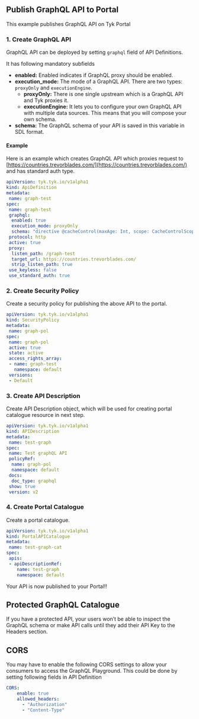 ## Publish GraphQL API to Portal

This example publishes GraphQL API on Tyk Portal

### 1. Create GraphQL API
GraphQL API can be deployed by setting `graphql` field of API Definitions.
     
It has following mandatory subfields
* **enabled:** Enabled indicates if GraphQL proxy should be enabled.
* **execution_mode:** The mode of a GraphQL API. There are two types: `proxyOnly` and `executionEngine`.
    - **proxyOnly:** There is one single upstream which is a GraphQL API and Tyk proxies it.
    - **executionEngine:** It lets you to configure your own GraphQL API with multiple data sources. This means that you will compose your own schema.
* **schema:** The GraphQL schema of your API is saved in this variable in SDL format.

#### Example
Here is an example which creates GraphQL API which proxies request to [https://countries.trevorblades.com/](https://countries.trevorblades.com/) and has standard auth type.

```yaml
apiVersion: tyk.tyk.io/v1alpha1
kind: ApiDefinition
metadata:
 name: graph-test
spec:
 name: graph-test
 graphql:
  enabled: true
  execution_mode: proxyOnly
  schema: "directive @cacheControl(maxAge: Int, scope: CacheControlScope) on FIELD_DEFINITION | OBJECT | INTERFACE\n\nenum CacheControlScope {\n  PUBLIC\n  PRIVATE\n}\n\ntype Continent {\n  code: ID!\n  name: String!\n  countries: [Country!]!\n}\n\ninput ContinentFilterInput {\n  code: StringQueryOperatorInput\n}\n\ntype Country {\n  code: ID!\n  name: String!\n  native: String!\n  phone: String!\n  continent: Continent!\n  capital: String\n  currency: String\n  languages: [Language!]!\n  emoji: String!\n  emojiU: String!\n  states: [State!]!\n}\n\ninput CountryFilterInput {\n  code: StringQueryOperatorInput\n  currency: StringQueryOperatorInput\n  continent: StringQueryOperatorInput\n}\n\ntype Language {\n  code: ID!\n  name: String\n  native: String\n  rtl: Boolean!\n}\n\ninput LanguageFilterInput {\n  code: StringQueryOperatorInput\n}\n\ntype Query {\n  continents(filter: ContinentFilterInput): [Continent!]!\n  continent(code: ID!): Continent\n  countries(filter: CountryFilterInput): [Country!]!\n  country(code: ID!): Country\n  languages(filter: LanguageFilterInput): [Language!]!\n  language(code: ID!): Language\n}\n\ntype State {\n  code: String\n  name: String!\n  country: Country!\n}\n\ninput StringQueryOperatorInput {\n  eq: String\n  ne: String\n  in: [String]\n  nin: [String]\n  regex: String\n  glob: String\n}\n\n\"\"\"The `Upload` scalar type represents a file upload.\"\"\"\nscalar Upload\n"
 protocol: http
 active: true
 proxy:
  listen_path: /graph-test
  target_url: https://countries.trevorblades.com/
  strip_listen_path: true
 use_keyless: false
 use_standard_auth: true   
```

### 2. Create Security Policy
Create a security policy for publishing the above API to the portal.

```yaml
apiVersion: tyk.tyk.io/v1alpha1
kind: SecurityPolicy
metadata:
 name: graph-pol
spec:
 name: graph-pol
 active: true
 state: active
 access_rights_array:
 - name: graph-test
   namespace: default
 versions:
 - Default
```

### 3. Create API Description
Create API Description object, which will be used for creating portal catalogue resource in next step.

```yaml
apiVersion: tyk.tyk.io/v1alpha1
kind: APIDescription
metadata:
 name: test-graph
spec:
 name: Test graphQL API
 policyRef:
  name: graph-pol
  namespace: default
 docs: 
  doc_type: graphql
 show: true
 version: v2
```

### 4. Create Portal Catalogue
Create a portal catalogue.

```yaml
apiVersion: tyk.tyk.io/v1alpha1
kind: PortalAPICatalogue
metadata:
 name: test-graph-cat
spec:
 apis:
 - apiDescriptionRef:
    name: test-graph
    namespace: default
```

Your API is now published to your Portal!!



## Protected GraphQL Catalogue

If you have a protected API, your users won’t be able to inspect the GraphQL schema or make API calls until they add their API Key to the Headers section.



## CORS

You may have to enable the following CORS settings to allow your consumers to access the GraphQL Playground.
This could be done by setting following fields in API Definition

```yaml
CORS:
    enable: true
    allowed_headers:
      - "Authorization"
      - "Content-Type"
```
